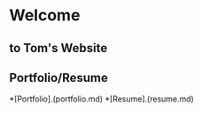 #     Welcome
## to Tom's Website


## Portfolio/Resume
*[Portfolio].(portfolio.md)
*[Resume].(resume.md)
